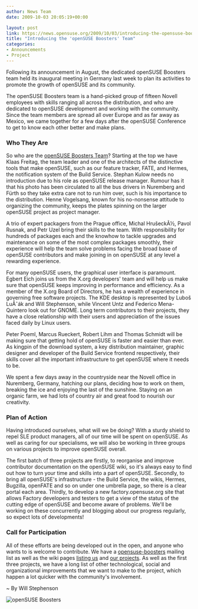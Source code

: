 ```yaml
---
author: News Team
date: 2009-10-03 20:05:19+00:00

layout: post
link: https://news.opensuse.org/2009/10/03/introducing-the-opensuse-boosters-team/
title: "Introducing the 'openSUSE Boosters' Team"
categories:
- Announcements
- Project
---
```

Following its announcement in August, the dedicated openSUSE Boosters team held its inaugural meeting in Germany last week to plan its activities to promote the growth of openSUSE and its community.

The openSUSE Boosters team is a hand-picked group of fifteen Novell employees with skills ranging all across the distribution, and who are dedicated to openSUSE development and working with the community.  Since the team members are spread all over Europe and as far away as Mexico, we came together for a few days after the openSUSE Conference to get to know each other better and make plans.



### Who They Are



So who are the [openSUSE Boosters Team](http://en.opensuse.org/Boosters_Team)?  Starting at the top we have Klaas Freitag, the team leader and one of the architects of the distinctive tools that make openSUSE, such as our feature tracker, FATE, and Hermes, the notification system of the Build Service.  Stephan Kulow needs no introduction due to his role as openSUSE release manager.  Rumour has it that his photo has been circulated to all the bus drivers in Nuremberg and Fürth so they take extra care not to run him over, such is his importance to the distribution.  Henne Vogelsang, known for his no-nonsense attitude to organizing the community, keeps the plates spinning on the larger openSUSE project as project manager.  

A trio of expert packagers from the Prague office, Michal HrušeckÃ½, Pavol Rusnak, and Petr Uzel bring their skills to the team.  With responsibility for hundreds of packages each and the knowhow to tackle upgrades and maintenance on some of the most complex packages smoothly, their experience will help the team solve problems facing the broad base of openSUSE contributors and make joining in on openSUSE at any level a rewarding experience.

For many openSUSE users, the graphical user interface is paramount.  Egbert Eich joins us from the X.org developers' team and will help us make sure that openSUSE keeps improving in performance and efficiency.  As a member of the X.org Board of Directors, he has a wealth of experience in governing free software projects.  The KDE desktop is represented by Luboš LuÅˆák and Will Stephenson, while Vincent Untz and Federico Mena-Quintero look out for GNOME.  Long term contributors to their projects, they have a close relationship with their users and appreciation of the issues faced daily by Linux users.  

Peter Poeml, Marcus Rueckert, Robert Lihm and Thomas Schmidt will be making sure that getting hold of openSUSE is faster and easier than ever.  As kingpin of the download system, a key distribution maintainer, graphic designer and developer of the Build Service frontend respectively, their skills cover all the important infrastructure to get openSUSE where it needs to be.

We spent a few days away in the countryside near the Novell office in Nuremberg, Germany, hatching our plans, deciding how to work on them, breaking the ice and enjoying the last of the sunshine.  Staying on an organic farm, we had lots of country air and great food to nourish our creativity.



### Plan of Action



Having introduced ourselves, what will we be doing?  With a sturdy shield to repel SLE product managers, all of our time will be spent on openSUSE.  As well as caring for our specialisms, we will also be working in three groups on various projects to improve openSUSE overall. 

The first batch of three projects are firstly, to reorganise and improve contributor documentation on the openSUSE wiki, so it's always easy to find out how to turn your time and skills into a part of openSUSE.  Secondly, to bring all openSUSE's infrastructure - the Build Service, the wikis, Hermes, Bugzilla, openFATE and so on under one umbrella page, so there is a clear portal each area.  Thirdly, to develop a new factory.opensuse.org site that allows Factory developers and testers to get a view of the status of the cutting edge of openSUSE and become aware of problems.  We'll be working on these concurrently and blogging about our progress regularly, so expect lots of developments!



### Call for Participation



All of these efforts are being developed out in the open, and anyone who wants to is welcome to contribute.  We have a [opensuse-boosters](http://lists.opensuse.org/opensuse-boosters/) mailing list as well as the wiki pages [listing us](http://en.opensuse.org/Boosters_Team) and [our projects](http://en.opensuse.org/Boosters_Team/Projects).  As well as the first three projects, we have a long list of other technological, social and organizational improvements that we want to make to the project, which happen a lot quicker with the community's involvement.  

~ By Will Stephenson

![openSUSE Boosters](http://www.gnome.org/~federico/news-photos/thumb/2009-09-0404-opensuse-boosters.jpg)		
